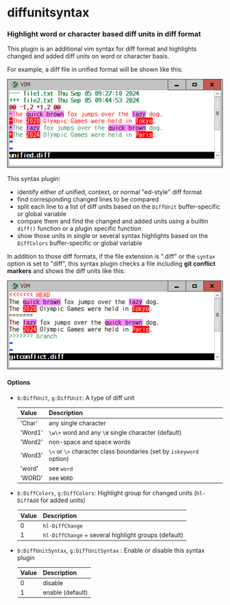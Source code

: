 # diffunitsyntax

### Highlight word or character based diff units in diff format

This plugin is an additional vim syntax for diff format and highlights changed
and added diff units on word or character basis.

For example, a diff file in unified format will be shown like this:

![unified](unified.png)

This syntax plugin:
* identify either of unified, context, or normal "ed-style" diff format
* find corresponding changed lines to be compared
* split each line to a list of diff units based on the `DiffUnit`
  buffer-specific or global variable
* compare them and find the changed and added units using a builtin `diff()`
  function or a plugin specific function
* show those units in single or several syntax highlights based on the
  `DiffColors` buffer-specific or global variable

In addition to those diff formats, if the file extension is ".diff" or the
`syntax` option is set to "diff", this syntax plugin checks a file including
**git conflict markers** and shows the diff units like this:

![gitconflict](gitconflict.png)

#### Options

* `b:DiffUnit`, `g:DiffUnit`: A type of diff unit

  | Value | Description |
  | --- | --- |
  | 'Char' | any single character |
  | 'Word1' | `\w\+` word and any `\W` single character (default) |
  | 'Word2' | non-space and space words |
  | 'Word3' | `\<` or `\>` character class boundaries (set by `iskeyword` option) |
  | 'word' | see `word` |
  | 'WORD' | see `WORD` |

* `b:DiffColors`, `g:DiffColors`: Highlight group for changed units (`hl-DiffAdd` for added units)

  | Value | Description |
  | --- | --- |
  | 0 | `hl-DiffChange` |
  | 1 | `hl-DiffChange` + several highlight groups (default) |

* `b:DiffUnitSyntax`, `g:DiffUnitSyntax` : Enable or disable this syntax plugin

  | Value | Description |
  | --- | --- |
  | 0 | disable |
  | 1 | enable (default) |
